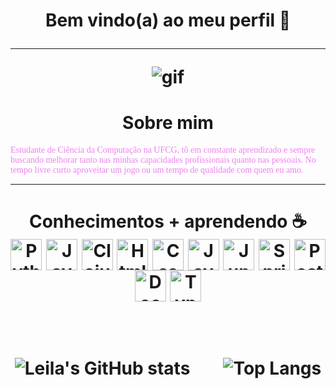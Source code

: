 <h1 align="center"> Bem vindo(a) ao meu perfil 🤙


---
![gif](https://github.com/LeilaFarias/LeilaFarias/assets/115854945/63e02012-92eb-4f24-8620-6458be83272a)


<h1 align="center" > Sobre mim 
</h1>

<span style="font-family:Minecraft Fifty Solid; font-size:1em; color:#EE82EE">Estudante de Ciência da Computação na UFCG, tô em constante aprendizado e sempre buscando melhorar tanto nas minhas capacidades profissionais quanto nas pessoais. No tempo livre curto aproveitar um jogo ou um tempo de qualidade com quem eu amo.</span>

---
<h1 align="center" > Conhecimentos + aprendendo ☕ 


<div style="display: inline_block" align="center">
            <img align="center" alt="Python" height=50 src="https://cdn.jsdelivr.net/gh/devicons/devicon/icons/python/python-original.svg" />
            <img align="center" alt="Java" height=50 src="https://cdn.jsdelivr.net/gh/devicons/devicon/icons/java/java-original.svg" /> 
            <img align="center" alt="Clojure" height=50 src="https://cdn.jsdelivr.net/gh/devicons/devicon/icons/clojure/clojure-line.svg" />
            <img align="center" alt="Html5" height=50 src="https://cdn.jsdelivr.net/gh/devicons/devicon/icons/html5/html5-original.svg" />
            <img align="center" alt="Css3" height=50 src="https://cdn.jsdelivr.net/gh/devicons/devicon/icons/css3/css3-original.svg" />
            <img align="center" alt="Javascript" height=50 src="https://cdn.jsdelivr.net/gh/devicons/devicon/icons/javascript/javascript-original.svg" />
            <img align="center" alt="JupyterNotebook" height=50 src="https://cdn.jsdelivr.net/gh/devicons/devicon/icons/jupyter/jupyter-original-wordmark.svg" />
            <img align="center" alt="SpringBoot" height=50 src="https://cdn.jsdelivr.net/gh/devicons/devicon@latest/icons/spring/spring-original.svg" />
            <img align="center" alt="Postgreesql" height=50 src="https://cdn.jsdelivr.net/gh/devicons/devicon@latest/icons/postgresql/postgresql-original.svg" /> 
            <img align="center" alt="Docker" height=50 src="https://cdn.jsdelivr.net/gh/devicons/devicon@latest/icons/docker/docker-plain.svg" /> 
            <img align="center" alt="Typescript" height=50 src="https://cdn.jsdelivr.net/gh/devicons/devicon@latest/icons/typescript/typescript-original.svg" /> 
        </div>

‎ 
 
 ![Leila's GitHub stats](https://github-readme-stats.vercel.app/api?username=LeilaFarias&show_icons=true&theme=radical) ‎ ‎ ‎ ‎ ‎ ‎  ‎‎ ‎![Top Langs](https://github-readme-stats.vercel.app/api/top-langs/?username=LeilaFarias&layout=compact&theme=radical)
</h1>
